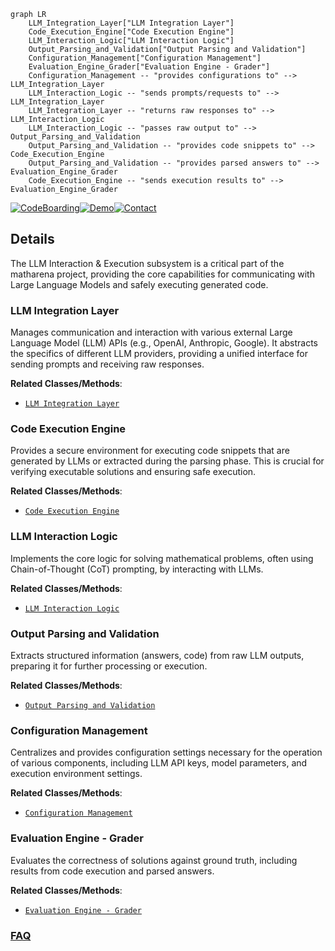 ```mermaid
graph LR
    LLM_Integration_Layer["LLM Integration Layer"]
    Code_Execution_Engine["Code Execution Engine"]
    LLM_Interaction_Logic["LLM Interaction Logic"]
    Output_Parsing_and_Validation["Output Parsing and Validation"]
    Configuration_Management["Configuration Management"]
    Evaluation_Engine_Grader["Evaluation Engine - Grader"]
    Configuration_Management -- "provides configurations to" --> LLM_Integration_Layer
    LLM_Interaction_Logic -- "sends prompts/requests to" --> LLM_Integration_Layer
    LLM_Integration_Layer -- "returns raw responses to" --> LLM_Interaction_Logic
    LLM_Interaction_Logic -- "passes raw output to" --> Output_Parsing_and_Validation
    Output_Parsing_and_Validation -- "provides code snippets to" --> Code_Execution_Engine
    Output_Parsing_and_Validation -- "provides parsed answers to" --> Evaluation_Engine_Grader
    Code_Execution_Engine -- "sends execution results to" --> Evaluation_Engine_Grader
```

[![CodeBoarding](https://img.shields.io/badge/Generated%20by-CodeBoarding-9cf?style=flat-square)](https://github.com/CodeBoarding/CodeBoarding)[![Demo](https://img.shields.io/badge/Try%20our-Demo-blue?style=flat-square)](https://www.codeboarding.org/demo)[![Contact](https://img.shields.io/badge/Contact%20us%20-%20contact@codeboarding.org-lightgrey?style=flat-square)](mailto:contact@codeboarding.org)

## Details

The LLM Interaction & Execution subsystem is a critical part of the matharena project, providing the core capabilities for communicating with Large Language Models and safely executing generated code.

### LLM Integration Layer
Manages communication and interaction with various external Large Language Model (LLM) APIs (e.g., OpenAI, Anthropic, Google). It abstracts the specifics of different LLM providers, providing a unified interface for sending prompts and receiving raw responses.


**Related Classes/Methods**:

- <a href="https://github.com/eth-sri/matharena/blob/main/src/matharena/api.py" target="_blank" rel="noopener noreferrer">`LLM Integration Layer`</a>


### Code Execution Engine
Provides a secure environment for executing code snippets that are generated by LLMs or extracted during the parsing phase. This is crucial for verifying executable solutions and ensuring safe execution.


**Related Classes/Methods**:

- <a href="https://github.com/eth-sri/matharena/blob/main/src/matharena/code_execution.py" target="_blank" rel="noopener noreferrer">`Code Execution Engine`</a>


### LLM Interaction Logic
Implements the core logic for solving mathematical problems, often using Chain-of-Thought (CoT) prompting, by interacting with LLMs.


**Related Classes/Methods**:

- <a href="https://github.com/eth-sri/matharena/blob/main/src/matharena/cot_solver.py" target="_blank" rel="noopener noreferrer">`LLM Interaction Logic`</a>


### Output Parsing and Validation
Extracts structured information (answers, code) from raw LLM outputs, preparing it for further processing or execution.


**Related Classes/Methods**:

- <a href="https://github.com/eth-sri/matharena/blob/main/src/matharena/parser.py" target="_blank" rel="noopener noreferrer">`Output Parsing and Validation`</a>


### Configuration Management
Centralizes and provides configuration settings necessary for the operation of various components, including LLM API keys, model parameters, and execution environment settings.


**Related Classes/Methods**:

- <a href="https://github.com/eth-sri/matharena/blob/main/src/matharena/configs.py" target="_blank" rel="noopener noreferrer">`Configuration Management`</a>


### Evaluation Engine - Grader
Evaluates the correctness of solutions against ground truth, including results from code execution and parsed answers.


**Related Classes/Methods**:

- <a href="https://github.com/eth-sri/matharena/blob/main/src/matharena/grader.py" target="_blank" rel="noopener noreferrer">`Evaluation Engine - Grader`</a>




### [FAQ](https://github.com/CodeBoarding/GeneratedOnBoardings/tree/main?tab=readme-ov-file#faq)